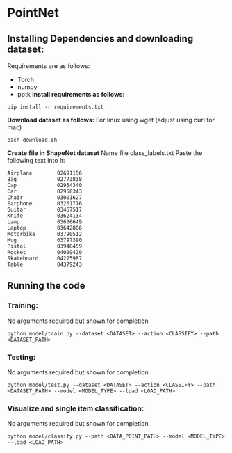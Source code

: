 # PointNet
## Installing Dependencies and downloading dataset:
Requirements are as follows:
- Torch
- numpy
- pptk
**Install requirements as follows:**
```
pip install -r requirements.txt
```

**Download dataset as follows:**
For linux using wget (adjust using curl for mac)
```
bash download.sh
```

**Create file in ShapeNet dataset**
Name file class_labels.txt
Paste the following text into it:
```
Airplane        02691156
Bag             02773838
Cap             02954340
Car             02958343
Chair           03001627
Earphone        03261776
Guitar          03467517
Knife           03624134
Lamp            03636649
Laptop          03642806
Motorbike       03790512
Mug             03797390
Pistol          03948459
Rocket          04099429
Skateboard      04225987
Table           04379243
```

## Running the code
### Training:
No arguments required but shown for completion
```
python model/train.py --dataset <DATASET> --action <CLASSIFY> --path <DATASET_PATH>
```
### Testing:
No arguments required but shown for completion
```
python model/test.py --dataset <DATASET> --action <CLASSIFY> --path <DATASET_PATH> --model <MODEL_TYPE> --load <LOAD_PATH>
```
### Visualize and single item classification:
No arguments required but shown for completion
```
python model/classify.py --path <DATA_POINT_PATH> --model <MODEL_TYPE> --load <LOAD_PATH>
```


